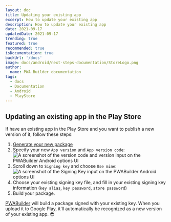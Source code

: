 ```yaml
---
layout: doc
title: Updating your existing app
excerpt: How to update your existing app
description: How to update your existing app
date: 2021-09-17
updatedDate: 2021-09-17
trending: true
featured: true
recommended: true
isDocumentation: true
backUrl: '/docs'
image: docs/android/next-steps-documentation/StoreLogo.png
author:
  name: PWA Builder documentation
tags:
  - docs
  - Documentation
  - Android
  - PlayStore
---
```


## Updating an existing app in the Play Store

If have an existing app in the Play Store and you want to publish a new version of it, follow these steps:

1. [Generate your new package](/docs/android/generating-android-package)
4. Specify your new `App version` and `App version code`:
<br><img alt="A screenshot of the version code and version input on the PWABuilder Android options UI" src="/docs/android/updating-your-existing-app/version-code.png" />
5. Scroll down to `Signing key` and choose `Use mine`: <br><img alt="A screenshot of the Signing Key input on the PWABuilder Android options UI" src="//docs/android/updating-your-existing-app/signing-options.png" />
6. Choose your existing signing key file, and fill in your existing signing key information (`key alias`, `key password`, `store password`)
7. Build your package.

[PWABuilder](https://www.pwabuilder.com) will build a package signed with your existing key. When you upload it to Google Play, it'll automatically be recognized as a new version of your existing app. 😎